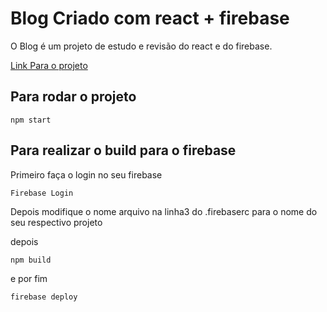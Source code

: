 # Blog Criado com react + firebase

O Blog é um projeto de estudo e revisão do react e do firebase.

[Link Para o projeto](https://teste-89213.firebaseapp.com/#/)


## Para rodar o projeto
```
npm start
```

## Para realizar o build para o firebase
Primeiro faça o login no seu firebase
```
Firebase Login
```
Depois modifique o nome arquivo na linha3 do .firebaserc para o 
nome do seu respectivo projeto

depois
```
npm build
```

e por fim
```
firebase deploy
```

